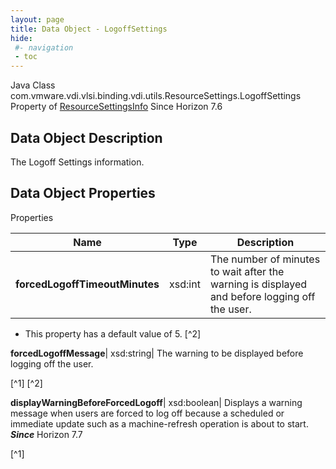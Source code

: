 ```yaml
---
layout: page
title: Data Object - LogoffSettings
hide:
 #- navigation
 - toc
---
```






Java Class
    com.vmware.vdi.vlsi.binding.vdi.utils.ResourceSettings.LogoffSettings
Property of
     [ResourceSettingsInfo](vdi.utils.ResourceSettings.ResourceSettingsInfo.md#field_detail)
Since 
    Horizon 7.6

## Data Object Description 

The Logoff Settings information. 

## Data Object Properties

Properties

Name |  Type |  Description   
---|---|---  
**forcedLogoffTimeoutMinutes**|  xsd:int|  The number of minutes to wait after the warning is displayed and before logging off the user.   


  * This property has a default value of 5.
[^2]

  
**forcedLogoffMessage**|  xsd:string|  The warning to be displayed before logging off the user.   


[^1]
[^2]

  
**displayWarningBeforeForcedLogoff**|  xsd:boolean|  Displays a warning message when users are forced to log off because a scheduled or immediate update such as a machine-refresh operation is about to start.  **_Since_** Horizon 7.7  


[^1]

  
  

  

